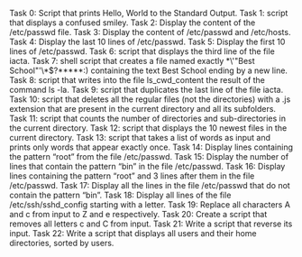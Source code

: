 Task 0: Script that prints Hello, World to the Standard Output.
Task 1: script that displays a confused smiley.
Task 2: Display the content of the /etc/passwd file.
Task 3: Display the content of /etc/passwd and /etc/hosts.
Task 4: Display the last 10 lines of /etc/passwd.
Task 5: Display the first 10 lines of /etc/passwd.
Task 6: script that displays the third line of the file iacta.
Task 7: shell script that creates a file named exactly \*\\'"Best School"\'\\*$\?\*\*\*\*\*:) containing the text Best School ending by a new line.
Task 8: script that writes into the file ls_cwd_content the result of the command ls -la.
Task 9: script that duplicates the last line of the file iacta.
Task 10: script that deletes all the regular files (not the directories) with a .js extension that are present in the current directory and all its subfolders.
Task 11: script that counts the number of directories and sub-directories in the current directory.
Task 12: script that displays the 10 newest files in the current directory.
Task 13: script that takes a list of words as input and prints only words that appear exactly once.
Task 14: Display lines containing the pattern “root” from the file /etc/passwd.
Task 15: Display the number of lines that contain the pattern “bin” in the file /etc/passwd.
Task 16: Display lines containing the pattern “root” and 3 lines after them in the file /etc/passwd.
Task 17: Display all the lines in the file /etc/passwd that do not contain the pattern “bin”.
Task 18: Display all lines of the file /etc/ssh/sshd_config starting with a letter.
Task 19: Replace all characters A and c from input to Z and e respectively.
Task 20: Create a script that removes all letters c and C from input.
Task 21: Write a script that reverse its input.
Task 22: Write a script that displays all users and their home directories, sorted by users.
